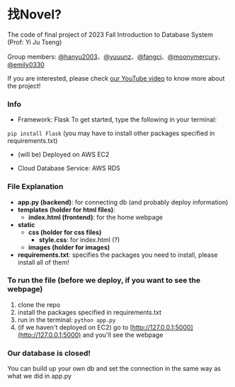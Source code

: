 # 找Novel?
The code of final project of 2023 Fall Introduction to Database System (Prof: Yi Ju Tseng)

Group members: [@hanyu2003](https://github.com/hanyu2003)、[@yuuunz](https://github.com/yuuunz)、[@fangci](https://github.com/fangci)、[@moonymercury](https://github.com/moonymercury)、[@emily0330](https://github.com/emily0330)

If you are interested, please check [our YouTube video](https://youtu.be/w8ScicBCDIM) to know more about the project!
### Info
* Framework: Flask
To get started, type the following in your terminal:

`pip install Flask` (you may have to install other packages specified in requirements.txt)

* (will be) Deployed on AWS EC2 

* Cloud Database Service: AWS RDS

### File Explanation
* **app.py (backend)**: for connecting db (and probably deploy information)
* **templates (holder for html files)**:
  * **index.html (frontend)**: for the home webpage 
* **static**
  * **css (holder for css files)**
    * **style.css**: for index.html (?)
  * **images (holder for images)**
* **requirements.txt**: specifies the packages you need to install, please install all of them!

### To run the file (before we deploy, if you want to see the webpage)

1. clone the repo
2. install the packages specified in requirements.txt
3. run in the terminal: `python app.py`
4. (if we haven't deployed on EC2) go to [http://127.0.0.1:5000](http://127.0.0.1:5000) and you'll see the webpage

### Our database is closed!
You can build up your own db and set the connection in the same way as what we did in app.py


